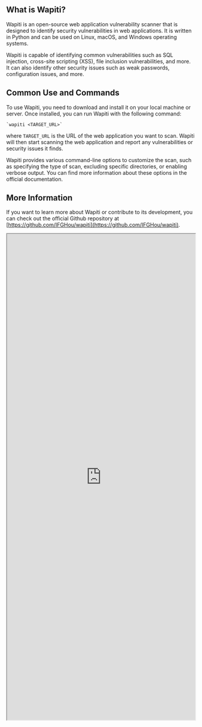 ## What is Wapiti?
Wapiti is an open-source web application vulnerability scanner that is designed to identify security vulnerabilities in web applications. It is written in Python and can be used on Linux, macOS, and Windows operating systems.

Wapiti is capable of identifying common vulnerabilities such as SQL injection, cross-site scripting (XSS), file inclusion vulnerabilities, and more. It can also identify other security issues such as weak passwords, configuration issues, and more.


## Common Use and Commands
To use Wapiti, you need to download and install it on your local machine or server. Once installed, you can run Wapiti with the following command:

```
`wapiti <TARGET_URL>`
```

where `TARGET_URL` is the URL of the web application you want to scan. Wapiti will then start scanning the web application and report any vulnerabilities or security issues it finds.

Wapiti provides various command-line options to customize the scan, such as specifying the type of scan, excluding specific directories, or enabling verbose output. You can find more information about these options in the official documentation.

## More Information
If you want to learn more about Wapiti or contribute to its development, you can check out the official Github repository at [https://github.com/IFGHou/wapiti](https://github.com/IFGHou/wapiti).

<iframe src="https://github.com/IFGHou/wapiti" width="100%" height="1300"></iframe>